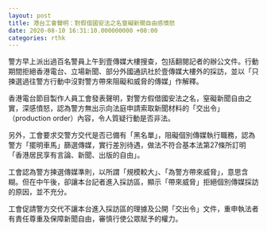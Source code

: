 ```yaml
---
layout: post
title: 港台工會聲明：對假借國安法之名窒礙新聞自由感憤怒
date: 2020-08-10 16:31:10.000000000 +08:00
categories: rthk
---
```


警方早上派出過百名警員上午到壹傳媒大樓搜查，包括翻閱記者的辦公文件。行動期間拒絕香港電台、立場新聞、部分外國通訊社於壹傳媒大樓外的採訪，並以「只揀選過往警方行動中沒對警方帶來阻礙和威脅的傳媒」作解釋。

香港電台節目製作人員工會發表聲明，對警方假借國安法之名，窒礙新聞自由之實，深感憤怒，認為警方無出示向法庭申請索取新聞材料的「交出令」（production order）內容，令人質疑行動是否非法。

另外，工會要求交警方交代是否已備有「黑名單」，阻礙個別傳媒執行職務，認為警方「擺明車馬」篩選傳媒，實行差別待遇，做法不符合基本法第27條所訂明「香港居民享有言論、新聞、出版的自由」。

工會認為警方揀選傳媒準則，以所謂「規模較大」、「為警方帶來威脅」，意思含糊。但在中午後，卻讓本台記者進入採訪區，顯示「帶來威脅」拒絕個別傳媒採訪的原因，並不充分。

工會促請警方交代不讓本台進入採訪區的理據及公開「交出令」文件，重申執法者有責任尊重及保障新聞自由，審慎行使公眾賦予的權力。
